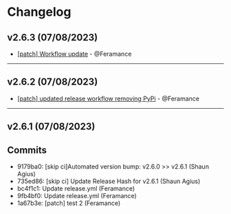 # Changelog

## v2.6.3 (07/08/2023)
- [[patch] Workflow update](https://github.com/Feramance/Qbitrr/commit/8d9ee77f0ce4b5396b9ca4c8c98f4714b9b425bb) - @Feramance

---

## v2.6.2 (07/08/2023)
- [[patch] updated release workflow removing PyPi](https://github.com/Feramance/Qbitrr/commit/ab5ae46db5bdc4d0dee89543902e90c427434a0d) - @Feramance

---

## v2.6.1 (07/08/2023)
## Commits
- 9179ba0: [skip ci]Automated version bump: v2.6.0 >> v2.6.1 (Shaun Agius)
- 735ed86: [skip ci] Update Release Hash for v2.6.1 (Shaun Agius)
- bc4f1c1: Update release.yml (Feramance)
- 9fb4bf0: Update release.yml (Feramance)
- 1a67b3e: [patch] test 2 (Feramance)